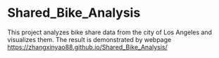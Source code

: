 # Shared_Bike_Analysis
This project analyzes bike share data from the city of Los Angeles and visualizes them.
The result is demonstrated by webpage
https://zhangxinyao88.github.io/Shared_Bike_Analysis/

